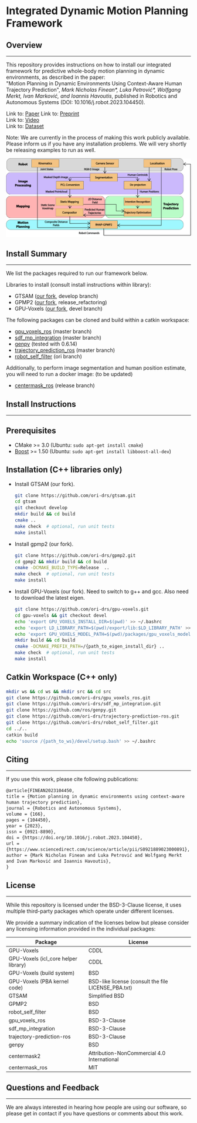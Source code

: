 Integrated Dynamic Motion Planning Framework
===================================================

## Overview
-----

This repository provides instructions on how to install our integrated framework
for predictive whole-body motion planning in dynamic environments, as described
in the paper:<br>
"Motion Planning in Dynamic Environments Using 
Context-Aware Human Trajectory Prediction", <em>Mark Nicholas Finean*, Luka Petrović*, 
Wolfgang Merkt, Ivan Marković, and Ioannis Havoutis</em>, published in Robotics and 
Autonomous Systems (DOI: 10.1016/j.robot.2023.104450). <br>

Link to: [Paper](https://doi.org/10.1016/j.robot.2023.104450)
Link to: [Preprint](http://arxiv.org/abs/2201.05058)<br>
Link to: [Video](https://www.youtube.com/watch?v=gdC3mpZNjG4&t=5s)<br>
Link to: [Dataset](https://ori-drs.github.io/oxford-indoor-human-motion-dataset/)<br>

Note: We are currently in the process of making this work publicly available. Please inform us
if you have any installation problems. We will very shortly be releasing examples to run as well.


<!-- ![alt text](framework.png) -->
<img src="framework.png" width="700">

## Install Summary
------

We list the packages required to run our framework below.

Libraries to install (consult install instructions within library):
- GTSAM ([our fork](https://github.com/ori-drs/gtsam), develop branch)
- GPMP2 ([our fork](https://github.com/ori-drs/gpmp2), release_refactoring)
- GPU-Voxels ([our fork](https://github.com/ori-drs/gpu-voxels), devel branch)
  
The following packages can be cloned and build within a catkin workspace:
- [gpu_voxels_ros](https://github.com/ori-drs/gpu_voxels_ros) (master branch)
- [sdf_mp_integration](https://github.com/ori-drs/sdf_mp_integration) (master branch)
- [genpy](https://github.com/ros/genpy) (tested with 0.6.14)
- [trajectory_prediction_ros](https://github.com/ori-drs/trajectory_prediction_ros) (master branch)
- [robot_self_filter](https://github.com/ori-drs/robot_self_filter) (ori branch)

Additionally, to perform image segmentation and human position 
estimate, you will need to run a docker image: (to be updated)
- [centermask_ros](https://github.com/ori-drs/centermask_ros) (release branch)

## Install Instructions 
-----

Prerequisites
------

- CMake >= 3.0 (Ubuntu: `sudo apt-get install cmake`)
- [Boost](http://www.boost.org/) >= 1.50 (Ubuntu: `sudo apt-get install libboost-all-dev`)

Installation (C++ libraries only)
------

- Install GTSAM (our fork).
  ```bash
  git clone https://github.com/ori-drs/gtsam.git
  cd gtsam
  git checkout develop
  mkdir build && cd build
  cmake ..
  make check  # optional, run unit tests
  make install
  ```
<!-- - Setup paths.
  ```bash
  echo 'export LD_LIBRARY_PATH=/usr/local/lib:${LD_LIBRARY_PATH}' >> ~/.bashrc
  echo 'export LD_LIBRARY_PATH=/usr/local/share:${LD_LIBRARY_PATH}' >> ~/.bashrc
  source ~/.bashrc
  ``` -->
- Install gpmp2 (our fork).
  ```bash
  git clone https://github.com/ori-drs/gpmp2.git
  cd gpmp2 && mkdir build && cd build
  cmake -DCMAKE_BUILD_TYPE=Release  ..
  make check  # optional, run unit tests
  make install
  ```
- Install GPU-Voxels (our fork).
Need to switch to g++ and gcc. Also need to download the latest eigen.
  ```bash
  git clone https://github.com/ori-drs/gpu-voxels.git
  cd gpu-voxels && git checkout devel 
  echo 'export GPU_VOXELS_INSTALL_DIR=$(pwd)' >> ~/.bashrc
  echo 'export LD_LIBRARY_PATH=$(pwd)/export/lib:$LD_LIBRARY_PATH' >> ~/.bashrc
  echo 'export GPU_VOXELS_MODEL_PATH=$(pwd)/packages/gpu_voxels_models' >> ~/.bashrc
  mkdir build && cd build
  cmake -DCMAKE_PREFIX_PATH=/{path_to_eigen_install_dir} ..
  make check  # optional, run unit tests
  make install
  ```

Catkin Workspace (C++ only)
------

  ```bash
  mkdir ws && cd ws && mkdir src && cd src
  git clone https://github.com/ori-drs/gpu_voxels_ros.git
  git clone https://github.com/ori-drs/sdf_mp_integration.git
  git clone https://github.com/ros/genpy.git
  git clone https://github.com/ori-drs/trajectory-prediction-ros.git
  git clone https://github.com/ori-drs/robot_self_filter.git
  cd ../..
  catkin build
  echo 'source /{path_to_ws}/devel/setup.bash' >> ~/.bashrc
  ```

## Citing
-----

If you use this work, please cite following publications:

```
@article{FINEAN2023104450,
title = {Motion planning in dynamic environments using context-aware human trajectory prediction},
journal = {Robotics and Autonomous Systems},
volume = {166},
pages = {104450},
year = {2023},
issn = {0921-8890},
doi = {https://doi.org/10.1016/j.robot.2023.104450},
url = {https://www.sciencedirect.com/science/article/pii/S0921889023000891},
author = {Mark Nicholas Finean and Luka Petrović and Wolfgang Merkt and Ivan Marković and Ioannis Havoutis},
}
```

## License
-----
While this repository is licensed under the BSD-3-Clause license, it uses multiple third-party packages which operate under different licenses. 

We provide a summary indication of the licenses below but please consider any licensing information 
provided in the individual packages:

| Package                               | License |
| ----------- | ----------- |
| GPU-Voxels                            | CDDL       |
| GPU-Voxels (icl_core helper library)  | CDDL        |
| GPU-Voxels (build system)             | BSD        |
| GPU-Voxels (PBA kernel code)          | BSD-like license (consult the file LICENSE_PBA.txt)        |
| GTSAM                                 | Simplified BSD        |
| GPMP2                                 | BSD        |
| robot_self_filter                     | BSD        |
| gpu_voxels_ros                        | BSD-3-Clause        |
| sdf_mp_integration                    | BSD-3-Clause        |
| trajectory-prediction-ros             | BSD-3-Clause        |
| genpy                                 | BSD        |
| centermask2                           | Attribution-NonCommercial 4.0 International        |
| centermask_ros                       | MIT        |


## Questions and Feedback
-----
We are always interested in hearing how people are using our software, 
so please get in contact if you have questions or comments about this work.
